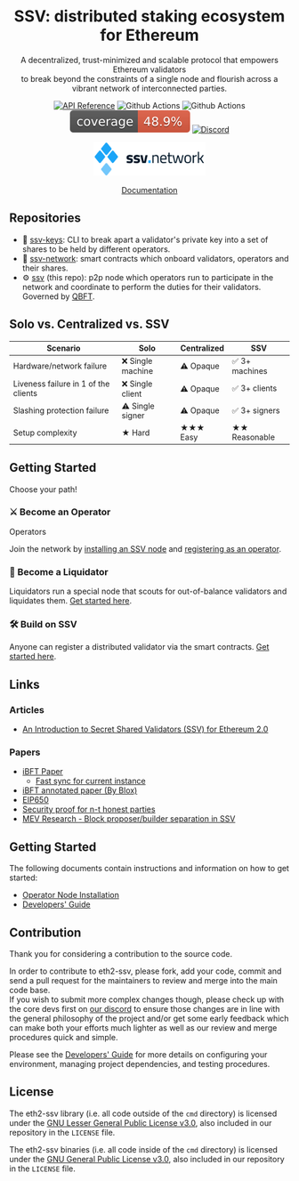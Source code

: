 <h1 align="center">SSV: distributed staking ecosystem for Ethereum</h1>

<p align="center">
A decentralized, trust-minimized and scalable protocol that empowers Ethereum validators<br/>
to break beyond the constraints of a single node and flourish across a vibrant network of interconnected parties.
</p>

<center>

[![API Reference](
https://camo.githubusercontent.com/915b7be44ada53c290eb157634330494ebe3e30a/68747470733a2f2f676f646f632e6f72672f6769746875622e636f6d2f676f6c616e672f6764646f3f7374617475732e737667
)](https://pkg.go.dev/github.com/ethereum/eth2-ssv?tab=doc)
![Github Actions](https://github.com/ethereum/eth2-ssv/actions/workflows/full-test.yml/badge.svg?branch=stage)
![Github Actions](https://github.com/ethereum/eth2-ssv/actions/workflows/lint.yml/badge.svg?branch=stage)
![Test Coverage](./docs/resources/cov-badge.svg)
[![Discord](https://img.shields.io/badge/discord-join%20chat-blue.svg)](https://discord.gg/eDXSP9R)

[comment]: <> ([![Go Report Card]&#40;https://goreportcard.com/badge/github.com/ethereum/eth2-ssv&#41;]&#40;https://goreportcard.com/report/github.com/ethereum/eth2-ssv&#41;)

[comment]: <> ([![Travis]&#40;https://travis-ci.com/ethereum/eth2-ssv.svg?branch=stage&#41;]&#40;https://travis-ci.com/ethereum/eth2-ssv&#41;)
</center>

<center>
<img src="./ssv-network-full-logo.png" width="200">

[Documentation](https://docs.ssv.network/learn/introduction)
</center>

## Repositories

- 🔑 [ssv-keys](https://github.com/bloxapp/ssv-keys): CLI to break apart a validator's private key into a set of shares to be held by different operators.
- 📜 [ssv-network](https://github.com/bloxapp/ssv-network/): smart contracts which onboard validators, operators and their shares.
- ⚙️ [ssv](https://github.com/bloxapp/ssv) (this repo): p2p node which operators run to participate in the network and coordinate to perform the duties for their validators. Governed by [QBFT](https://entethalliance.github.io/client-spec/qbft_spec.html).

## Solo vs. Centralized vs. SSV

| Scenario | Solo | Centralized | SSV |
| --- | --- | --- | --- |
| Hardware/network failure | ❌ Single machine | ⚠️ Opaque | ✅ 3+ machines |
| Liveness failure in 1 of the clients | ❌ Single client | ⚠️ Opaque | ✅ 3+ clients |
| Slashing protection failure | ⚠️ Single signer | ⚠️ Opaque | ✅ 3+ signers |
| Setup complexity | ★ Hard | ★★★ Easy | ★★ Reasonable |

## Getting Started

Choose your path!

### ⚔ Become an Operator
Operators 

Join the network by [installing an SSV node](https://docs.ssv.network/run-a-node/operator-node/installation) and [registering as an operator](https://docs.ssv.network/run-a-node/operator-node/joining-the-network).

### 🏹 Become a Liquidator

Liquidators run a special node that scouts for out-of-balance validators and liquidates them. [Get started here](https://docs.ssv.network/run-a-node/liquidator-node).

### 🛠️ Build on SSV
Anyone can register a distributed validator via the smart contracts. [Get started here](https://docs.ssv.network/developers/get-started).

## Links

### Articles
- [An Introduction to Secret Shared Validators (SSV) for Ethereum 2.0](https://medium.com/bloxstaking/an-introduction-to-secret-shared-validators-ssv-for-ethereum-2-0-faf49efcabee)

### Papers
* [iBFT Paper](https://arxiv.org/pdf/2002.03613.pdf)
    * [Fast sync for current instance](./ibft/sync/speedup/README.md)
* [iBFT annotated paper (By Blox)](./ibft/IBFT.md)
* [EIP650](https://github.com/ethereum/EIPs/issues/650)
* [Security proof for n-t honest parties](https://notes.ethereum.org/DYU-NrRBTxS3X0fu_MidnA)
* [MEV Research - Block proposer/builder separation in SSV](https://hackmd.io/DHt98PC_S_60NbnW4Wgssg)


## Getting Started

The following documents contain instructions and information on how to get started:
* [Operator Node Installation](https://docs.ssv.network/run-a-node/operator-node/installation)
* [Developers' Guide](./docs/DEV_GUIDE.md)

## Contribution

Thank you for considering a contribution to the source code.

In order to contribute to eth2-ssv, please fork, add your code, commit and send a pull request
for the maintainers to review and merge into the main code base.\
If you wish to submit more complex changes though, please check up with the core devs first on [our discord](https://discord.gg/eDXSP9R)
to ensure those changes are in line with the general philosophy of the project and/or get
some early feedback which can make both your efforts much lighter as well as our review
and merge procedures quick and simple.

Please see the [Developers' Guide](./docs/DEV_GUIDE.md)
for more details on configuring your environment, managing project dependencies, and
testing procedures.

## License

The eth2-ssv library (i.e. all code outside of the `cmd` directory) is licensed under the
[GNU Lesser General Public License v3.0](https://www.gnu.org/licenses/lgpl-3.0.en.html),
also included in our repository in the `LICENSE` file.

The eth2-ssv binaries (i.e. all code inside of the `cmd` directory) is licensed under the
[GNU General Public License v3.0](https://www.gnu.org/licenses/gpl-3.0.en.html), also
included in our repository in the `LICENSE` file.
